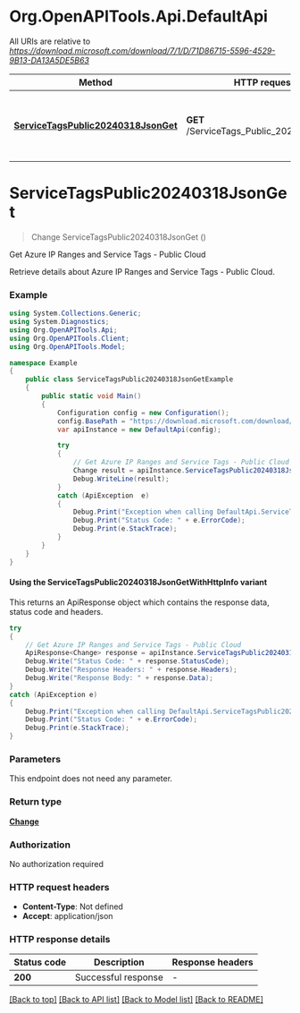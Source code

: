 # Org.OpenAPITools.Api.DefaultApi

All URIs are relative to *https://download.microsoft.com/download/7/1/D/71D86715-5596-4529-9B13-DA13A5DE5B63*

| Method | HTTP request | Description |
|--------|--------------|-------------|
| [**ServiceTagsPublic20240318JsonGet**](DefaultApi.md#servicetagspublic20240318jsonget) | **GET** /ServiceTags_Public_20240318.json | Get Azure IP Ranges and Service Tags - Public Cloud |

<a id="servicetagspublic20240318jsonget"></a>
# **ServiceTagsPublic20240318JsonGet**
> Change ServiceTagsPublic20240318JsonGet ()

Get Azure IP Ranges and Service Tags - Public Cloud

Retrieve details about Azure IP Ranges and Service Tags - Public Cloud.

### Example
```csharp
using System.Collections.Generic;
using System.Diagnostics;
using Org.OpenAPITools.Api;
using Org.OpenAPITools.Client;
using Org.OpenAPITools.Model;

namespace Example
{
    public class ServiceTagsPublic20240318JsonGetExample
    {
        public static void Main()
        {
            Configuration config = new Configuration();
            config.BasePath = "https://download.microsoft.com/download/7/1/D/71D86715-5596-4529-9B13-DA13A5DE5B63";
            var apiInstance = new DefaultApi(config);

            try
            {
                // Get Azure IP Ranges and Service Tags - Public Cloud
                Change result = apiInstance.ServiceTagsPublic20240318JsonGet();
                Debug.WriteLine(result);
            }
            catch (ApiException  e)
            {
                Debug.Print("Exception when calling DefaultApi.ServiceTagsPublic20240318JsonGet: " + e.Message);
                Debug.Print("Status Code: " + e.ErrorCode);
                Debug.Print(e.StackTrace);
            }
        }
    }
}
```

#### Using the ServiceTagsPublic20240318JsonGetWithHttpInfo variant
This returns an ApiResponse object which contains the response data, status code and headers.

```csharp
try
{
    // Get Azure IP Ranges and Service Tags - Public Cloud
    ApiResponse<Change> response = apiInstance.ServiceTagsPublic20240318JsonGetWithHttpInfo();
    Debug.Write("Status Code: " + response.StatusCode);
    Debug.Write("Response Headers: " + response.Headers);
    Debug.Write("Response Body: " + response.Data);
}
catch (ApiException e)
{
    Debug.Print("Exception when calling DefaultApi.ServiceTagsPublic20240318JsonGetWithHttpInfo: " + e.Message);
    Debug.Print("Status Code: " + e.ErrorCode);
    Debug.Print(e.StackTrace);
}
```

### Parameters
This endpoint does not need any parameter.
### Return type

[**Change**](Change.md)

### Authorization

No authorization required

### HTTP request headers

 - **Content-Type**: Not defined
 - **Accept**: application/json


### HTTP response details
| Status code | Description | Response headers |
|-------------|-------------|------------------|
| **200** | Successful response |  -  |

[[Back to top]](#) [[Back to API list]](../README.md#documentation-for-api-endpoints) [[Back to Model list]](../README.md#documentation-for-models) [[Back to README]](../README.md)


